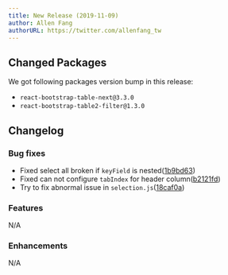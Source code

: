 ```yaml
---
title: New Release (2019-11-09)
author: Allen Fang
authorURL: https://twitter.com/allenfang_tw
---
```


## Changed Packages

We got following packages version bump in this release:

* `react-bootstrap-table-next@3.3.0`
* `react-bootstrap-table2-filter@1.3.0`


## Changelog

### Bug fixes
* Fixed select all broken if `keyField` is nested([1b9bd63](https://github.com/react-bootstrap-table/react-bootstrap-table2/pull/1109/commits/1b9bd6337090e938e6a438b29096fda6802fcc1a))
* Fixed can not configure `tabIndex` for header column([b2121fd](https://github.com/react-bootstrap-table/react-bootstrap-table2/pull/1109/commits/b2121fdf24b557de33068b8b13ba853f758bee02))
* Try to fix abnormal issue in `selection.js`([18caf0a](https://github.com/react-bootstrap-table/react-bootstrap-table2/pull/1109/commits/18caf0ac8df5dfdfe0a68ff19e244c9036820e2f))

### Features
N/A

### Enhancements
N/A